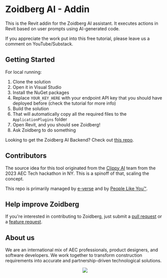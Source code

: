 # Zoidberg AI - Addin

This is the Revit addin for the Zoidberg AI assistant. It executes actions in Revit based on user prompts using AI-generated code.
<br/>

If you appreciate the work put into this free tutorial, please leave us a comment on YouTube/Substack.

## Getting Started

For local running:
1. Clone the solution
2. Open it in Visual Studio
3. Install the NuGet packages
4. Replace `YOUR_KEY_HERE` with your endpoint API key that you should have deployed before (check the tutorial for more info)
5. Build the solution
6. That will automatically copy all the required files to the `ApplicationPlugins` folder
7. Open Revit, and you should see Zoidberg!
8. Ask Zoidberg to do something

Looking to get the Zoidberg AI Backend? Check out [this repo](https://github.com/EverseDevelopment/ZoidbergAI.Backend).

## Contributors

The source idea for this tool originated from the [Clippy AI](https://github.com/birdman093/clippy-ai) team from the 2023 AEC Tech hackathon in NY. This is a spinoff of that, scaling the concept.

This repo is primarily managed by [e-verse](https://www.e-verse.co/) and by [People Like You™](https://github.com/EverseDevelopment/revit-glTF-exporter/pulse).

## Help improve Zoidberg

If you're interested in contributing to Zoidberg, just submit a [pull request](https://github.com/EverseDevelopment/ZoidbergAI.Addin/pulls) or a [feature request](https://github.com/EverseDevelopment/ZoidbergAI.Addin/issues).

## About us

We are an international mix of AEC professionals, product designers, and software developers. We work together to transform construction requirements into accurate and partnership-driven technological solutions.

<p align="center" width="100%">
    <a href="https://www.e-verse.com/">
    <img src="https://s3.amazonaws.com/everse.assets/GithubReadme/e-verse_logo_no+slogan.jpg" align="center">
    </a>
</p>
